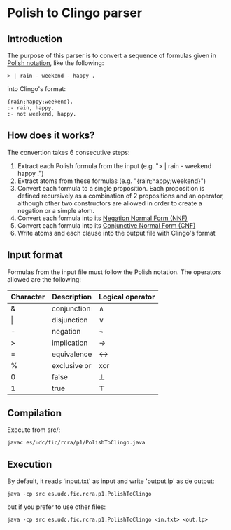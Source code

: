 # Polish to Clingo parser

## Introduction

The purpose of this parser is to convert a sequence of formulas given in
[Polish notation](https://en.wikipedia.org/wiki/Polish_notation), like the following:

```
> | rain - weekend - happy .
```

into Clingo's format:

```
{rain;happy;weekend}.
:- rain, happy.
:- not weekend, happy.
```

## How does it works?

The convertion takes 6 consecutive steps:

1. Extract each Polish formula from the input (e.g. "> | rain - weekend happy .")
2. Extract atoms from these formulas (e.g. "{rain;happy;weekend}")
3. Convert each formula to a single proposition. Each proposition is defined
recursively as a combination of 2 propositions and an operator, although other
two constructors are allowed in order to create a negation or a simple atom.
4. Convert each formula into its [Negation Normal Form (NNF)](https://en.wikipedia.org/wiki/Negation_normal_form)
5. Convert each formula into its [Conjunctive Normal Form (CNF)](https://en.wikipedia.org/wiki/Conjunctive_normal_form)
6. Write atoms and each clause into the output file with Clingo's format

## Input format

Formulas from the input file must follow the Polish notation. The operators
allowed are the following:

| Character | Description | Logical operator |
|---|---|---|
| & | conjunction | ∧ |
| \| | disjunction | ∨ |
| - | negation | ¬ |
| > | implication | → |
| = | equivalence | ↔ |
| % | exclusive or | xor |
| 0 | false | ⊥ |
| 1 | true | ⊤ |

## Compilation

Execute from src/:
```
javac es/udc/fic/rcra/p1/PolishToClingo.java
```

## Execution

By default, it reads 'input.txt' as input and write 'output.lp' as de output:
```
java -cp src es.udc.fic.rcra.p1.PolishToClingo
```

but if you prefer to use other files:
```
java -cp src es.udc.fic.rcra.p1.PolishToClingo <in.txt> <out.lp>
```
